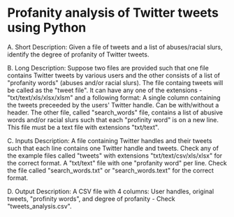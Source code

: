 # Profanity analysis of Twitter tweets using Python

A. Short Description:
Given a file of tweets and a list of abuses/racial slurs, identify the degree of profanity of Twitter tweets.

B. Long Description:
Suppose two files are provided such that one file contains Twitter tweets by various users and the other consists of a list of "profanity words" (abuses and/or racial slurs). The file containg tweets will be called as the "tweet file". It can have any one of the extensions - "txt/text/xls/xlsx/xlsm" and a following format: A single column containing the tweets preceeded by the users' Twitter handle. Can be with/without a header. The other file, called "search_words" file, contains a list of abusive words and/or racial slurs such that each "profinity word" is on a new line. This file must be a text file with extensions "txt/text".  

C. Inputs Description:
A file containing Twitter handles and their tweets such that each line contains one Twitter handle and tweets. Check any of the example files called "tweets" with extensions "txt/text/csv/xls/xlsx" for the correct format. A "txt/text" file with one "profanity word" per line. Check the file called "search_words.txt" or "search_words.text" for the correct format.

D. Output Description:
A CSV file with 4 columns: User handles, original tweets, "profinity words", and degree of profanity - Check "tweets_analysis.csv".
